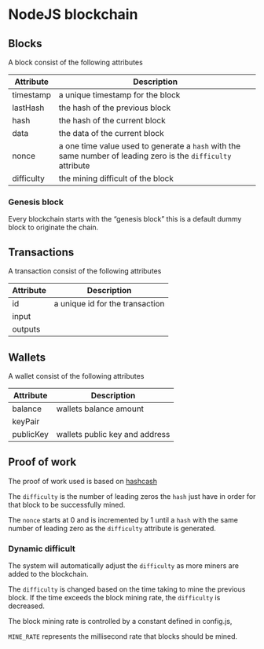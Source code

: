 # NodeJS blockchain

## Blocks

A block consist of the following attributes
       
| Attribute | Description |
|---|---|
| timestamp | a unique timestamp for the block |
| lastHash | the hash of the previous block |
| hash | the hash of the current block |
| data | the data of the current block |
| nonce | a one time value used to generate a `hash` with the same number of leading zero is the `difficulty` attribute |
| difficulty | the mining difficult of the block |

### Genesis block

Every blockchain starts with the “genesis block” this is a default dummy block to originate the chain.

## Transactions

A transaction consist of the following attributes

| Attribute | Description |
|---|---|
| id | a unique id for the transaction |
| input | |
| outputs | |
 
## Wallets

A wallet consist of the following attributes

| Attribute | Description |
|---|---|
| balance | wallets balance amount |
| keyPair | |
| publicKey | wallets public key and address|

## Proof of work

The proof of work used is based on [hashcash](https://en.wikipedia.org/wiki/Hashcash)

The `difficulty` is the number of leading zeros the `hash` just have in order for that block to be successfully mined.

The `nonce` starts at 0 and is incremented by 1 until a `hash` with the same number of leading zero as the `difficulty` attribute is generated.


### Dynamic difficult

The system will automatically adjust the `difficulty` as more miners are added to the blockchain.

The `difficulty` is changed based on the time taking to mine the previous block. If the time exceeds the block mining rate, the `difficulty` is decreased.

The block mining rate is controlled by a constant defined in config.js,
 
`MINE_RATE` represents the millisecond rate that blocks should be mined.



